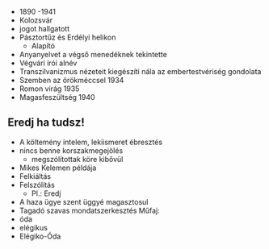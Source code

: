 - 1890 -1941
- Kolozsvár
- jogot hallgatott
- Pásztortűz és Erdélyi helikon
	- Alapító
- Anyanyelvet a végső menedéknek tekintette
- Végvári írói alnév
- Transzilvanizmus nézeteit kiegészíti nála az embertestvériség gondolata
- Szemben az örökméccsel 1934
- Romon virág 1935
- Magasfeszültség 1940
## Eredj ha tudsz!
- A költemény intelem, lekiismeret ébresztés
- nincs benne korszakmegejölés
	-  megszólítottak köre kibővül
- Mikes Kelemen példája
- Felkiáltás
- Felszólítás
	- Pl.: Eredj
-  A haza ügye szent üggyé magasztosul
- Tagadó szavas mondatszerkesztés
Műfaj:
- óda
- elégikus 
- Elégiko-Óda